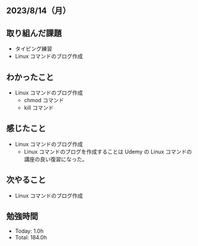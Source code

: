 ## 2023/8/14（月）

## 取り組んだ課題

- タイピング練習
- Linux コマンドのブログ作成

## わかったこと

- Linux コマンドのブログ作成
  - chmod コマンド
  - kill コマンド

## 感じたこと

- Linux コマンドのブログ作成
  - Linux コマンドのブログを作成することは Udemy の Linux コマンドの講座の良い復習になった。

## 次やること

- Linux コマンドのブログ作成

## 勉強時間

- Today: 1.0h
- Total: 184.0h
